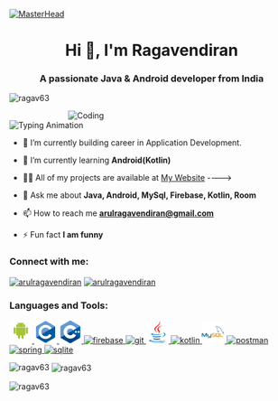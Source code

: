 [![MasterHead](https://1.bp.blogspot.com/-7A4WynwLsMw/XbBpCXG8fHI/AAAAAAAAMt4/uOa1bpLskYgrwGbllhSu2SDj_Mig8SXJQCLcBGAsYHQ/s1600/2000_600px.gif)](https://ragav63.io)
<h1 align="center">Hi 👋, I'm Ragavendiran</h1>
<h3 align="center">A passionate Java & Android developer from India</h3>

<p align="left"> <img src="https://komarev.com/ghpvc/?username=ragav63&label=Profile%20views&color=0e75b6&style=flat" alt="ragav63" /> </p>

 <a href="https://hj0vff.csb.app/" target="_blank">
    <img alt="Coding" width="400" align="right" src="https://encrypted-tbn0.gstatic.com/images?q=tbn:ANd9GcRA9NlXX3sTikqVXnUGxlnxVb76gbqe1ZwaWQ&s">
</a>

![Typing Animation](https://readme-typing-svg.demolab.com?font=Fira+Code&size=24&duration=3000&pause=1000&color=F79C22&center=true&vCenter=true&width=435&lines=Welcome+to+my+GitHub!;Experience+Android+Apps!;Transform+concepts+into+View!)



 - 🔭 I’m currently building career in Application Development.

- 🌱 I’m currently learning **Android(Kotlin)**

- 👨‍💻 All of my projects are available at [My Website](https://hj0vff.csb.app/) ---->

- 💬 Ask me about **Java, Android, MySql, Firebase, Kotlin, Room**

- 📫 How to reach me **arulragavendiran@gmail.com**

- ⚡ Fun fact **I am funny**



<h3 align="left">Connect with me:</h3>
<p align="left">
<a href="https://linkedin.com/in/arulragavendiran" target="blank"><img align="center" src="https://raw.githubusercontent.com/rahuldkjain/github-profile-readme-generator/master/src/images/icons/Social/linked-in-alt.svg" alt="arulragavendiran" height="30" width="40" /></a>
<a href="https://codesandbox.com/arulragavendiran" target="blank"><img align="center" src="https://raw.githubusercontent.com/rahuldkjain/github-profile-readme-generator/master/src/images/icons/Social/codesandbox.svg" alt="arulragavendiran" height="30" width="40" /></a>
</p>

<h3 align="left">Languages and Tools:</h3>
<p align="left"> <a href="https://developer.android.com" target="_blank" rel="noreferrer"> <img src="https://raw.githubusercontent.com/devicons/devicon/master/icons/android/android-original-wordmark.svg" alt="android" width="40" height="40"/> </a> <a href="https://www.cprogramming.com/" target="_blank" rel="noreferrer"> <img src="https://raw.githubusercontent.com/devicons/devicon/master/icons/c/c-original.svg" alt="c" width="40" height="40"/> </a> <a href="https://www.w3schools.com/cpp/" target="_blank" rel="noreferrer"> <img src="https://raw.githubusercontent.com/devicons/devicon/master/icons/cplusplus/cplusplus-original.svg" alt="cplusplus" width="40" height="40"/> </a> <a href="https://firebase.google.com/" target="_blank" rel="noreferrer"> <img src="https://www.vectorlogo.zone/logos/firebase/firebase-icon.svg" alt="firebase" width="40" height="40"/> </a> <a href="https://git-scm.com/" target="_blank" rel="noreferrer"> <img src="https://www.vectorlogo.zone/logos/git-scm/git-scm-icon.svg" alt="git" width="40" height="40"/> </a> <a href="https://www.java.com" target="_blank" rel="noreferrer"> <img src="https://raw.githubusercontent.com/devicons/devicon/master/icons/java/java-original.svg" alt="java" width="40" height="40"/> </a> <a href="https://kotlinlang.org" target="_blank" rel="noreferrer"> <img src="https://www.vectorlogo.zone/logos/kotlinlang/kotlinlang-icon.svg" alt="kotlin" width="40" height="40"/> </a> <a href="https://www.mysql.com/" target="_blank" rel="noreferrer"> <img src="https://raw.githubusercontent.com/devicons/devicon/master/icons/mysql/mysql-original-wordmark.svg" alt="mysql" width="40" height="40"/> </a> <a href="https://postman.com" target="_blank" rel="noreferrer"> <img src="https://www.vectorlogo.zone/logos/getpostman/getpostman-icon.svg" alt="postman" width="40" height="40"/> </a> <a href="https://spring.io/" target="_blank" rel="noreferrer"> <img src="https://www.vectorlogo.zone/logos/springio/springio-icon.svg" alt="spring" width="40" height="40"/> </a> <a href="https://www.sqlite.org/" target="_blank" rel="noreferrer"> <img src="https://www.vectorlogo.zone/logos/sqlite/sqlite-icon.svg" alt="sqlite" width="40" height="40"/> </a> </p>

<p><img align="left" src="https://github-readme-stats.vercel.app/api/top-langs?username=ragav63&show_icons=true&locale=en&layout=compact" alt="ragav63" /></p>

<p>&nbsp;<img align="center" src="https://github-readme-stats.vercel.app/api?username=ragav63&show_icons=true&locale=en" alt="ragav63" /></p>

<p><img align="center" src="https://github-readme-streak-stats.herokuapp.com/?user=ragav63&" alt="ragav63" /></p>
